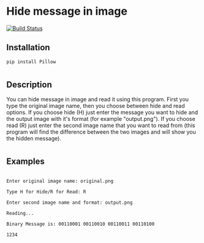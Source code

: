 # Hide message in image
[![Build Status](https://travis-ci.org/joemccann/dillinger.svg?branch=master)](https://travis-ci.org/joemccann/dillinger)

## Installation
```bash
pip install Pillow
```
#
## Description

You can hide message in image and read it using this program. First you type the original image name, then you choose between hide and read options. If you choose hide (H) just enter the message
you want to hide and the output image with it's format (for example "output.png"). If you choose read (R) just enter the second image name that you want to read
from (this program will find the difference between the two images and will show you the hidden message).
#
## Examples
```console

Enter original image name: original.png

Type H for Hide/R for Read: R

Enter second image name and format: output.png

Reading...

Binary Message is: 00110001 00110010 00110011 00110100

1234
```

